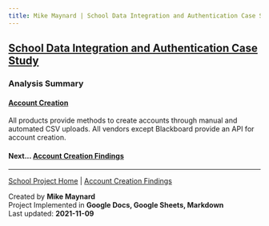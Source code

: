 ```yaml
---
title: Mike Maynard | School Data Integration and Authentication Case Study - Summary
---
```

## [School Data Integration and Authentication Case Study](./)

### Analysis Summary

#### [Account Creation](account_findings.html)

All products provide methods to create accounts through manual and automated CSV uploads. All vendors except Blackboard provide an API for account creation.








#### Next... [Account Creation Findings](account_findings.html)



---
[School Project Home](./) | [Account Creation Findings](account_findings.html)

Created by **Mike Maynard**<BR>
Project Implemented in **Google Docs, Google Sheets, Markdown**<BR>
Last updated:  **2021-11-09**
